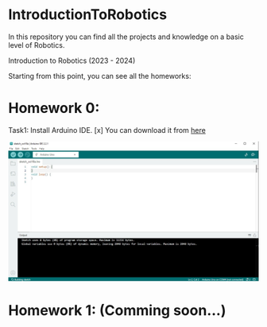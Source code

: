 # IntroductionToRobotics
In this repository you can find all the projects and knowledge on a basic level of Robotics.

Introduction to Robotics (2023 - 2024)

Starting from this point, you can see all the homeworks:

# Homework 0:

Task1: Install Arduino IDE. [x] You can download it from [here](https://www.arduino.cc/en/software) 

![This is the latest version of Arduino IDE](https://github.com/BetJohn/IntroductionToRobotics/blob/main/Arduino%20IDE%20-%20Photo.jpg)


# Homework 1: (Comming soon...)